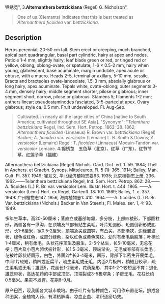 锦绣苋",
3.**Alternanthera bettzickiana** (Regel) G. Nicholson",

> One of us (Clemants) indicates that this is best treated as *Alternanthera* *ficoidea* var. *bettzickiana*.

## Description
Herbs perennial, 20-50 cm tall. Stem erect or creeping, much branched, apical part quadrangular, basal part cylindric, hairy at apex and nodes. Petiole 1-4 mm, slightly hairy; leaf blade green or red, or tinged red or yellow, oblong, oblong-ovate, or spatulate, 1-6 × 0.5-2 mm, hairy when young, glabrescent, base acuminate, margin undulate, apex acute or obtuse, with a mucro. Heads 2-5, terminal or axillary, 5-10 mm, sessile. Bracts and bracteoles ovate-lanceolate, 1.5-3 mm, abaxially glabrous or long hairy, apex acuminate. Tepals white, ovate-oblong; outer segments 3-4 mm, densely hairy; middle segment shorter, pilose or glabrous; inner segment short, narrow, pilose or glabrous. Stamens 5; filaments 1-2 mm; anthers linear; pseudostaminodes fasciated, 3-5-parted at apex. Ovary glabrous; style ca. 0.5 mm. Fruit undeveloped. Fl. Aug-Sep.

> Cultivated.  in nearly all the large cities of China [native to South America; cultivated throughout SE Asia].
  "Synonym": "*Telanthera* *bettzickiana* Regel, Ind. Sem. Hort. Petrop. 1862: 28. 1862; *Alternanthera* *ficoidea* (Linnaeus) R. Brown var. *bettzickiana* (Regel) Backer; *A*. *ficoidea* var. *versicolor* (Lemaire) L. B. Smith &amp; Downs; *A*. *versicolor* (Lemaire) Regel; *T*. *ficoidea* (Linnaeus) Moquin-Tandon var. *versicolor* Lemaire.
**4.锦绣苋　五色草（北京）、红草（广东）、红节节草、红莲子草（福建）**

Alternanthera bettzickiana (Regel) Nichols. Gard. Dict. ed. 1. 59. 1884; Thell. in Aschers. et Graebn. Synops. Mitteleurop. Fl. 5 (1): 365. 1914; Bailey, Man. Cult. Pl. 357. 1949; 崔友文, 华北经济植物志要63. 1935; 北京植物志上册, 236. 1962.——Telanthera bettzickiana Regel, Ind. Sem. Hort. Petrop. 862: 28.——A. ficoides (L.) R. Br. var. versicolor Lem. Illustr. Hort. t. 444. 1865. ——A. versicolor (Lem.) Hort. ex Regel, Gartenfl. 18: 101. 1869; Bailey, 1. c. 357. 1949: 广州植物志147. 1956, 海南植物志1: 410. 1964.——A. ficoides (L.) R. Br. Var. bettzickiana (Nichols.) Backer in Van Steenis, Fl. Males. ser. 1, 4: 93. 1949.

多年生草本，高20-50厘米；茎直立或基部匍匐，多分枝，上部四棱形，下部圆柱形，两侧各有一纵沟，在顶端及节部有贴生柔毛。叶片矩圆形、矩圆倒卵形或匙形，长1-6厘米，宽0.5-2厘米，顶端急尖或圆钝，有凸尖，基部渐狭，边缘皱波状，绿色或红色，或部分绿色，杂以红色或黄色斑纹，幼时有柔毛后脱落；叶柄长1-4厘米，稍有柔毛。头状花序顶生及腋生，2-5个丛生，长5-10毫米，无总花梗；苞片及小苞片卵状披针形，长1.5-3毫米，顶端渐尖，无毛或脊部有长柔毛；花被片卵状矩圆形，白色，外面2片长3-4毫米，凹形，背部下半密生开展柔毛，中间1片较短，稍凹或近扁平，疏生柔毛或无毛，内面2片极凹，稍短且较窄，疏生柔毛或无毛；雄蕊5，花丝长1-2毫米，花药条形，其中1-2个较短且不育；退化雄蕊带状，高达花药的中部或顶部，顶端裂成3-5极窄条；子房无毛，花柱长约0.5毫米。果实不发育。花期8-9月。

原产巴西，现我国各大城市栽培。由于叶片有各种颜色，可用作布置花坛，排成各种图案，全植物入药，有清热解毒、凉血止血、清积逐瘀功效。
